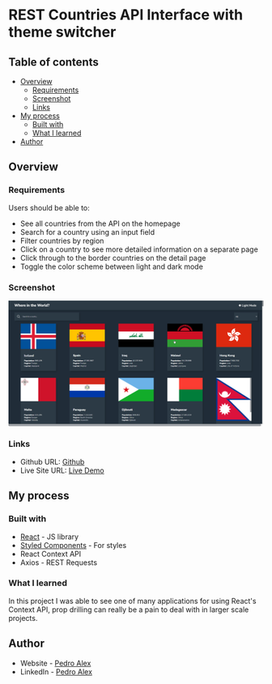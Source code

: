 # REST Countries API Interface with theme switcher

## Table of contents

- [Overview](#overview)
  - [Requirements](#Requirements)
  - [Screenshot](#screenshot)
  - [Links](#links)
- [My process](#my-process)
  - [Built with](#built-with)
  - [What I learned](#what-i-learned)
- [Author](#author)

## Overview

### Requirements

Users should be able to:

- See all countries from the API on the homepage
- Search for a country using an input field
- Filter countries by region
- Click on a country to see more detailed information on a separate page
- Click through to the border countries on the detail page
- Toggle the color scheme between light and dark mode

### Screenshot

![](./projectGif.gif)

### Links

- Github URL: [Github](https://github.com/PedroAlexSMC/flags-project)
- Live Site URL: [Live Demo](https://countries-data-vert.vercel.app/)

## My process

### Built with

- [React](https://reactjs.org/) - JS library
- [Styled Components](https://styled-components.com/) - For styles
- React Context API
- Axios - REST Requests

### What I learned

In this project I was able to see one of many applications for using React's Context API, prop drilling can really be a pain to deal with in larger scale projects.

## Author

- Website - [Pedro Alex](https://pedroalex.tech)
- LinkedIn - [Pedro Alex](https://www.linkedin.com/in/pedroalex-costa/)
